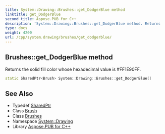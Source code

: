 ```yaml
---
title: System::Drawing::Brushes::get_DodgerBlue method
linktitle: get_DodgerBlue
second_title: Aspose.PUB for C++
description: 'System::Drawing::Brushes::get_DodgerBlue method. Returns the solid fill color whose hexadecimal value is #FF1E90FF in C++.'
type: docs
weight: 4200
url: /cpp/system.drawing/brushes/get_dodgerblue/
---
```

## Brushes::get_DodgerBlue method


Returns the solid fill color whose hexadecimal value is #FF1E90FF.

```cpp
static SharedPtr<Brush> System::Drawing::Brushes::get_DodgerBlue()
```

## See Also

* Typedef [SharedPtr](../../../system/sharedptr/)
* Class [Brush](../../brush/)
* Class [Brushes](../)
* Namespace [System::Drawing](../../)
* Library [Aspose.PUB for C++](../../../)
